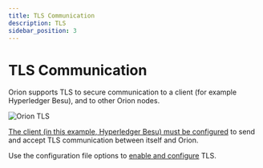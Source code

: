 ```yaml
---
title: TLS Communication
description: TLS
sidebar_position: 3
---
```


# TLS Communication

Orion supports TLS to secure communication to a client (for example Hyperledger Besu), and to other Orion nodes.

![Orion TLS](/img/Orion_TLS.png)

[The client (in this example, Hyperledger Besu) must be configured](https://besu.hyperledger.org/en/latest/HowTo/Configure/Configure-TLS/) to send and accept TLS communication between itself and Orion.

Use the configuration file options to [enable and configure](../Tutorials/TLS.md) TLS.

